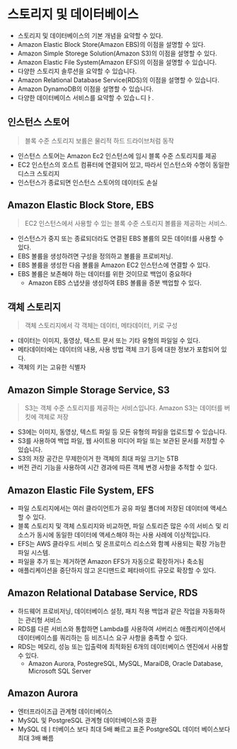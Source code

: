 # 스토리지 및 데이터베이스

- 스토리지 및 데이터베이스의 기본 개념을 요약할 수 있다.
- Amazon Elastic Block Store(Amazon EBS)의 이점을 설명할 수 있다.
- Amazon Simple Storege Solution(Amazon S3)의 이점을 설명할 수 있다.
- Amazon Elastic File System(Amazon EFS)의 이점을 설명할 수 있습니다.
- 다양한 스토리지 솔루션을 요약할 수 있습니다.
- Amazon Relational Database Service(RDS)의 이점을 설명할 수 있습니다.
- Amazon DynamoDB의 이점을 설명할 수 있습니다.
- 다양한 데이터베이스 서비스를 요약할 수 있습ㄴ디ㅏ.

## 인스턴스 스토어
> 블록 수준 스토리지 보륨은 물리적 하드 드라이브처럼 동작

- 인스턴스 스토어는 Amazon Ec2 인스턴스에 임시 블록 수준 스토리지를 제공
- EC2 인스턴스의 호스트 컴퓨터에 연결되어 있고, 따라서 인스턴스와 수명이 동일한 디스크 스토리지
- 인스턴스가 종료되면 인스턴스 스토어의 데이터도 손실

## Amazon Elastic Block Store, EBS
> EC2 인스턴스에서 사용할 수 있는 블록 수준 스토리지 볼륨을 제공하는 서비스.

- 인스턴스가 중지 또는 종료되더라도 연결된 EBS 볼륨의 모든 데이터를 사용할 수 있다.
- EBS 볼륨을 생성하려면 구성을 정의하고 볼륨을 프로비저닝.
- EBS 볼륨을 생성한 다음 볼륨을 Amazon EC2 인스턴스에 연결할 수 있다.
- EBS 볼륨은 보존해야 하는 데이터를 위한 것이므로 백업이 중요하다
  + Amazon EBS 스냅샷을 생성하여 EBS 볼륨을 증분 백업할 수 있다.

## 객체 스토리지
> 객체 스토리지에서 각 객체는 데이터, 메타데이터, 키로 구성

- 데이터는 이미지, 동영상, 텍스트 문서 또는 기타 유형의 파일일 수 있다.
- 메타데이터에는 데이터의 내용, 사용 방법 객체 크기 등에 대한 정보가 포함되어 있다.
- 객체의 키는 고유한 식별자

## Amazon Simple Storage Service, S3
> S3는 객체 수준 스토리지를 제공하는 서비스입니다. Amazon S3는 데이터를 버킷에 객체로 저장
- S3에는 이미지, 동영상, 텍스트 파일 등 모든 유형의 파일을 업로드할 수 있습니다.
- S3를 사용하여 백업 파일, 웹 사이트용 미디어 파일 또는 보관된 문서를 저장할 수 있습니다.
- S3의 저장 공간은 무제한이거 한 객체의 최대 파일 크기는 5TB
- 버전 관리 기능을 사용하여 시간 경과에 따른 객체 변경 사항을 추적할 수 있다.

## Amazon Elastic File System, EFS
- 파일 스토리지에서는 여러 클라이언트가 공유 파일 폴더에 저장된 데이터에 액세스할 수 있다.
- 블록 스토리지 및 객체 스토리지와 비교하면, 파일 스토리즌 많은 수의 서비스 및 리소스가 동시에 동일한 데이터에 액세스해야 하는 사용 사례에 이상적입니다.
- EFS는 AWS 클라우드 서비스 및 온프로미스 리소스와 함꼐 사용되는 확장 가능한 파일 시스템.
- 파일을 추가 또는 제거하면 Amazon EFS가 자동으로 확장하거나 축소됨
- 애플리케이션을 중단하지 않고 온디맨드로 페타바이트 규모로 확장할 수 있다.

## Amazon Relational Database Service, RDS

- 하드웨어 프로비저닝, 데이터베이스 설정, 패치 적용 백업과 같은 작업을 자동화하는 관리형 서비스
- RDS를 다른 서비스와 통합하면 Lambda를 사용하여 서버리스 애플리케이션에서 데이터베이스를 쿼리하는 등 비즈니스 요구 사항을 충족할 수 있다.
- RDS는 메모리, 성능 또는 입출력에 최적화된 6개의 데이터베이스 엔진에서 사용할 수 있다.
  + Amazon Aurora, PostegreSQL, MySQL, MaraiDB, Oracle Database, Microsoft SQL Server

## Amazon Aurora
- 엔터프라이즈급 관계형 데이터베이스
- MySQL 및 PostgreSQL 관계형 데이터베이스와 호환
- MySQL 데ㅣ터베이스 보다 최대 5배 빠르고 표준 PostgreSQL 데이터 베이스보다 최대 3배 빠름
